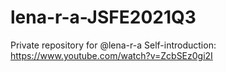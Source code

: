 # lena-r-a-JSFE2021Q3
Private repository for @lena-r-a
Self-introduction: https://www.youtube.com/watch?v=ZcbSEz0gi2I
